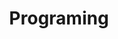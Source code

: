 ---
title: "Programing"
layout: programing
permalink: /programing/
taxonomy: programing
author_profile: true
sidebar_main: true
sidebar:
    nav: "sidebar"
---